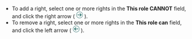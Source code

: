 <!-- markdownlint-disable-file MD041 -->
* To add a right, select one or more rights in the **This role CANNOT** field, and click the right arrow ( ![icon][img1] ).
* To remove a right, select one or more rights in the **This role can** field, and click the left arrow ( ![icon][img2] ).

<!-- Referenced images -->
[img1]: ../../../../../../media/icons/arrow-right.png
[img2]: ../../../../../../media/icons/arrow-left.png
